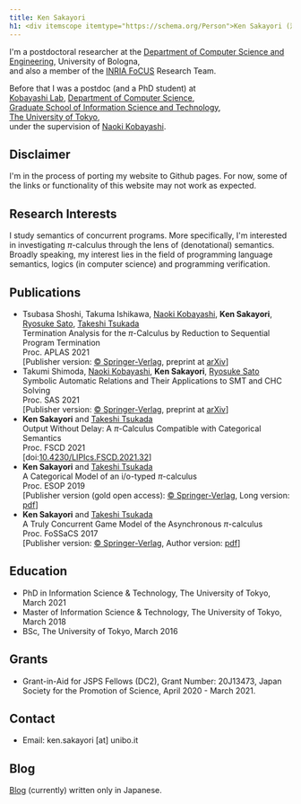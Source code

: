 ```yaml
---
title: Ken Sakayori
h1: <div itemscope itemtype="https://schema.org/Person">Ken Sakayori (酒寄　健) <a itemprop="sameAs" content="https://orcid.org/0000-0003-3238-9279" href="https://orcid.org/0000-0003-3238-9279" target="orcid.widget" rel="me noopener noreferrer" style="vertical-align:bottom;"><img src="https://orcid.org/sites/default/files/images/orcid_16x16.png" style="width:1em;margin-right:.5em;" alt="ORCID iD icon"></a></div>
---
```

I'm a postdoctoral researcher at the [Department of Computer Science and Engineering](https://disi.unibo.it/it), University of Bologna,  
and also a member of the [INRIA FoCUS](https://team.inria.fr/focus/) Research Team.

Before that I was a postdoc (and a PhD student) at  
[Kobayashi Lab](http://www-kb.is.s.u-tokyo.ac.jp/index.html.en), [Department of Computer Science](http://www.is.s.u-tokyo.ac.jp/english/),  
[Graduate School of Information Science and Technology](http://www.i.u-tokyo.ac.jp/index_e.shtml),  
[The University of Tokyo](http://www.u-tokyo.ac.jp/en/index.html),   
under the supervision of [Naoki Kobayashi](http://www-kb.is.s.u-tokyo.ac.jp/~koba/).

Disclaimer
---
I'm in the process of porting my website to Github pages.
For now, some of the links or functionality of this website may not work as expected.

Research Interests
---
I study semantics of concurrent programs.
More specifically, I'm interested in investigating $\pi$-calculus through the lens of (denotational) semantics.
Broadly speaking, my interest lies in the field of programming language semantics, logics (in computer science) and programming verification.

Publications
---
* Tsubasa Shoshi, Takuma Ishikawa, [Naoki Kobayashi](http://www-kb.is.s.u-tokyo.ac.jp/~koba/), **Ken Sakayori**, [Ryosuke Sato](https://www-kb.is.s.u-tokyo.ac.jp/~ryosuke/), [Takeshi Tsukada](http://www.kb.is.s.u-tokyo.ac.jp/~tsukada)  
Termination Analysis for the $\pi$-Calculus by Reduction to Sequential Program Termination  
Proc. APLAS 2021  
\[Publisher version: [© Springer-Verlag](https://doi.org/10.1007/978-3-030-89051-3_15),
preprint at [arXiv](https://arxiv.org/abs/2109.00311)\]
* Takumi Shimoda, [Naoki Kobayashi](http://www-kb.is.s.u-tokyo.ac.jp/~koba/), **Ken Sakayori**, [Ryosuke Sato](https://www-kb.is.s.u-tokyo.ac.jp/~ryosuke/)  
Symbolic Automatic Relations and Their Applications to SMT and CHC Solving  
Proc. SAS 2021  
\[Publisher version: [© Springer-Verlag](https://doi.org/10.1007/978-3-030-88806-0_20),
preprint at [arXiv](https://arxiv.org/abs/2108.07642)\]
* **Ken Sakayori** and [Takeshi Tsukada](http://www.kb.is.s.u-tokyo.ac.jp/~tsukada)  
Output Without Delay: A $\pi$-Calculus Compatible with Categorical Semantics  
Proc. FSCD 2021  
\[doi:[10.4230/LIPIcs.FSCD.2021.32](https://doi.org/10.4230/LIPIcs.FSCD.2021.32)\]
* **Ken Sakayori** and [Takeshi Tsukada](http://www.kb.is.s.u-tokyo.ac.jp/~tsukada)  
A Categorical Model of an i/o-typed $\pi$-calculus  
Proc. ESOP 2019  
\[Publisher version (gold open access): [© Springer-Verlag](https://link.springer.com/chapter/10.1007%2F978-3-030-17184-1_23),
Long version: [pdf](http://www.kb.is.s.u-tokyo.ac.jp/~sakayori/papers/esop19.pdf)\]
* **Ken Sakayori** and [Takeshi Tsukada](http://www.kb.is.s.u-tokyo.ac.jp/~tsukada)  
A Truly Concurrent Game Model of the Asynchronous $\pi$-calculus  
Proc. FoSSaCS 2017  
\[Publisher version: [© Springer-Verlag](https://doi.org/10.1007/978-3-662-54458-7_23), Author version: [pdf](http://www.kb.is.s.u-tokyo.ac.jp/~sakayori/papers/fossacs17-long.pdf)\]

Education
---
* PhD in Information Science & Technology, The University of Tokyo, March 2021
* Master of Information Science & Technology, The University of Tokyo, March 2018
* BSc, The University of Tokyo, March 2016

Grants
---
* Grant-in-Aid for JSPS Fellows (DC2), Grant Number: 20J13473, Japan Society for the Promotion of Science, April 2020 - March 2021.

Contact
---
* Email: ken.sakayori [at] unibo.it

Blog
---
[Blog](blog.html) (currently) written only in Japanese.
 
